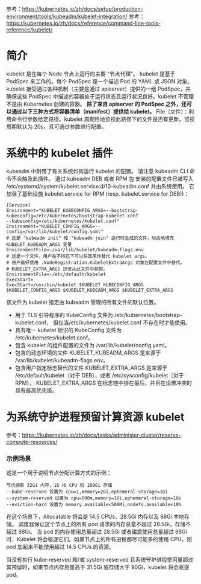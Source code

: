 参考：https://kubernetes.io/zh/docs/setup/production-environment/tools/kubeadm/kubelet-integration/
参考：https://kubernetes.io/zh/docs/reference/command-line-tools-reference/kubelet/
# 简介
kubelet 是在每个 Node 节点上运行的主要 “节点代理”。
kubelet 是基于 PodSpec 来工作的。每个 PodSpec 是一个描述 Pod 的 YAML 或 JSON 对象。kubelet 接受通过各种机制（主要是通过 apiserver）提供的一组 PodSpec，并确保这些 PodSpec 中描述的容器处于运行状态且运行状况良好。kubelet 不管理不是由 Kubernetes 创建的容器。
**除了来自 apiserver 的 PodSpec 之外，还可以通过以下三种方式将容器清单（manifest）提供给 kubelet。**
File（文件）：利用命令行参数给定路径。kubelet 周期性地监视此路径下的文件是否有更新。监视周期默认为 20s，且可通过参数进行配置。

# 系统中的 kubelet 插件 
kubeadm 中附带了有关系统如何运行 kubelet 的配置。 请注意 kubeadm CLI 命令不会触及此插件。
通过 kubeadm DEB 或者 RPM 包 安装的配置文件已被写入 /etc/systemd/system/kubelet.service.d/10-kubeadm.conf 并由系统使用。 它加强了基础设施 kubelet.service for RPM (resp. kubelet.service for DEB))：
```
[Service]
Environment="KUBELET_KUBECONFIG_ARGS=--bootstrap-kubeconfig=/etc/kubernetes/bootstrap-kubelet.conf
--kubeconfig=/etc/kubernetes/kubelet.conf"
Environment="KUBELET_CONFIG_ARGS=--config=/var/lib/kubelet/config.yaml"
# 这是 "kubeadm init" 和 "kubeadm join" 运行时生成的文件，动态地填充 KUBELET_KUBEADM_ARGS 变量
EnvironmentFile=-/var/lib/kubelet/kubeadm-flags.env
# 这是一个文件，用户在不得已下可以将其用作替代 kubelet args。
# 用户最好使用 .NodeRegistration.KubeletExtraArgs 对象在配置文件中替代。
# KUBELET_EXTRA_ARGS 应该从此文件中获取。
EnvironmentFile=-/etc/default/kubelet
ExecStart=
ExecStart=/usr/bin/kubelet $KUBELET_KUBECONFIG_ARGS $KUBELET_CONFIG_ARGS $KUBELET_KUBEADM_ARGS $KUBELET_EXTRA_ARGS
```
该文件为 kubelet 指定由 kubeadm 管理的所有文件的默认位置。

* 用于 TLS 引导程序的 KubeConfig 文件为 /etc/kubernetes/bootstrap-kubelet.conf， 但仅当/etc/kubernetes/kubelet.conf 不存在时才能使用。
* 具有唯一 kubelet 标识的 KubeConfig 文件为 /etc/kubernetes/kubelet.conf。
* 包含 kubelet 的组件配置的文件为 /var/lib/kubelet/config.yaml。
* 包含的动态环境的文件 KUBELET_KUBEADM_ARGS 是来源于 /var/lib/kubelet/kubeadm-flags.env。
* 包含用户指定标志替代的文件 KUBELET_EXTRA_ARGS 是来源于 /etc/default/kubelet（对于 DEB），或者 /etc/sysconfig/kubelet（对于 RPM）。 KUBELET_EXTRA_ARGS 在标志链中排在最后，并且在设置冲突时具有最高优先级。
# **为系统守护进程预留计算资源** kubelet
参考：https://kubernetes.io/zh/docs/tasks/administer-cluster/reserve-compute-resources/
### **示例场景** 
这是一个用于说明节点分配计算方式的示例：
```
节点拥有 32Gi 内存，16 核 CPU 和 100Gi 存储
--kube-reserved 设置为 cpu=1,memory=2Gi,ephemeral-storage=1Gi
--system-reserved 设置为 cpu=500m,memory=1Gi,ephemeral-storage=1Gi
--eviction-hard 设置为 memory.available<500Mi,nodefs.available<10%
```
在这个场景下，Allocatable 将会是 14.5 CPUs、28.5Gi 内存以及 88Gi 本地存储。 调度器保证这个节点上的所有 pod 请求的内存总量不超过 28.5Gi，存储不超过 88Gi。 当 pod 的内存使用总量超过 28.5Gi 或者磁盘使用总量超过 88Gi 时，Kubelet 将会驱逐它们。如果节点上的所有进程都尽可能多的使用 CPU，则 pod 加起来不能使用超过 14.5 CPUs 的资源。

当没有执行 kube-reserved 和/或 system-reserved 且系统守护进程使用量超过其预留时，如果节点内存用量高于 31.5Gi 或存储大于 90Gi，kubelet 将会驱逐 pod。